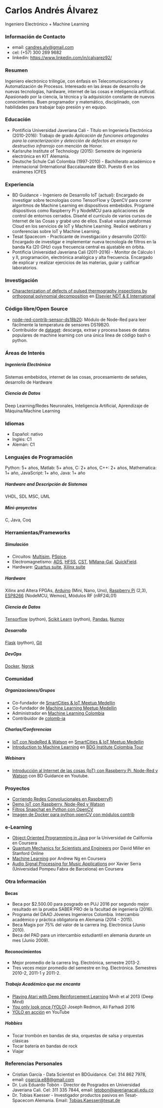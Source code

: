 # Carlos Andrés Álvarez
Ingeniero Electrónico + Machine Learning

### Información de Contacto
* email: candres.alv@gmail.com
* cel: (+57) 300 269 9682
* linkedin: https://www.linkedin.com/in/calvarez92/

### Resumen
Ingeniero electrónico trilingüe, con énfasis en Telecomunicaciones y Automatización de Procesos. Interesado en las áreas de desarrollo de nuevas tecnologías, hardware, internet de las cosas e inteligencia artificial. Apasionado por la ciencia, la técnica y la adquisición constante de nuevos conocimientos. Buen programador y matemático, disciplinado, con habilidades para trabajar bajo presión y en equipo.


### Educación
* Pontificia Universidad Javeriana Cali - Título en Ingeniería Electrónica (2010-2016): Trabajo de grado *Aplicación de funciones ortogonales para la caracterización y detección de defectos en ensayo no destructivo infrarrojo* con mención de Honor.
* Karlsruhe Institute of Technology (2015): Semestre de ingeniería electrónica en KIT Alemania.
* Deutsche Schule Cali Colombia (1997-2010) - Bachillerato académico e internacional (International Baccalaureate IBO). Puesto 6 en los exámenes ICFES


### Experiencia
  * BD Guidance - Ingeniero de Desarrollo IoT (actual): Encargado de investigar sobre tecnologías como TensorFlow y OpenCV para correr algoritmos de Machine Learning en dispositivos embebidos. Programé dispositivos como Raspberry Pi y NodeMCU para aplicaciones de control de entornos cerrados. Diseñé el currículo de varios cursos de Internet de las Cosas y grabé uno de ellos. Evalué varias plataformas Cloud en los servicios de IoT y Machine Learning. Realicé webinars y conferencias sobre IoT y Machine Learning.
* Tesat Spacecom - Practicante de investigación y desarrollo (2015): Encargado de investigar e implementar nueva tecnología de filtros en la banda Ka (20 GHz)
cuya frecuencia central es ajustable en órbita.
* Pontificia Universidad Javeriana Cali (2011-2016) - Monitor de Cálculo I y II, programación, electrónica analógica y alta frecuencia. Encargado de explicar y realizar ejercicios de las materias, guiar y calificar laboratorios.


### Investigación
* [Characterization of defects of pulsed thermography inspections by orthogonal polynomial decomposition](http://www.sciencedirect.com/science/article/pii/S0963869516301086) en [Elsevier NDT & E International](https://www.journals.elsevier.com/ndt-and-e-international/)

### Código libre/Open Source
* [node-red-contrib-sensor-ds18b20](https://flows.nodered.org/node/node-red-contrib-sensor-ds18b20): Módulo de Node-Red para leer fácilmente la temperatura de sensores DS19B20.
* Contribuidor de [dataget](https://github.com/cgarciae/dataget): descarga, extrae y procesa bases de datos populares de machine learning con una única línea de código bash o python.


### Áreas de Interés
##### Ingeniería Electrónica
Sistemas embebidos, internet de las cosas, procesamiento de señales, desarrollo de Hardware
##### Ciencia de Datos
Deep Learning/Redes Neuronales, Inteligencia Artificial, Aprendizaje de Máquina/Machine Learning

### Idiomas
* Español: nativo
* Inglés: C1
* Alemán: C1

### Lenguajes de Programación
Python: 5+ años, Matlab: 5+ años, C: 2+ años, C++: 2+ años, Mathematica: 1+ año, JavaScript: 1+ año, Java: 1+ año

##### Hardware and Descripción de Sistemas
VHDL, SDL MSC, UML

##### Mini-proyectos
C, Java, Coq


### Herramientas/Frameworks
##### Simulación
* Circuitos: [Multisim](http://www.ni.com/multisim/esa/), [PSpice](http://www.pspice.com/).
* Electromagnetismo: [ADS](http://www.keysight.com/en/pc-1297113/advanced-design-system-ads?cc=CO&lc=eng), [HFSS](http://www.ansys.com/products/electronics/ansys-hfss), [CST](https://www.cst.com/), [MMana-Gal](http://hamsoft.ca/pages/mmana-gal.php), [QuickField](http://www.quickfield.com/).
* Hardware: [Quartus suite](https://www.altera.com/downloads/download-center.html), [Xilinx suite](https://www.xilinx.com/)

##### Hardware
Xilinx and Altera FPGAs, [Arduino](https://www.arduino.cc/) (Mini, Nano, Uno), [Raspberry Pi](https://www.raspberrypi.org/) (2,3), [ESP8266](https://en.wikipedia.org/wiki/ESP8266) (NodeMCU, Wemos), Módulos RF (nRF24L01)

##### Ciencia de Datos
[Tensorflow](https://www.tensorflow.org/) (python), [Scikit Learn](http://scikit-learn.org) (python), [Pandas](http://pandas.pydata.org/), [Numpy](http://www.numpy.org/)

##### Desarrollo
[Flask](http://flask.pocoo.org/) (python), [Git](https://git-scm.com/)

##### DevOps
[Docker](https://www.docker.com/), [Ngrok](https://ngrok.com/)

### Comunidad
##### Organizaciones/Grupos
* Co-fundador de [SmartCities & IoT Meetup Medellin](https://www.meetup.com/es-ES/SmartCities-IoT-Meetup-Medellin/)
* Co-fundador de [Machine Learning Meetup Medellin](https://www.meetup.com/es-ES/ml-medellin)
* Administrador en [Machine Learning Colombia](https://www.facebook.com/groups/1766056600304468)
* Contribuidor de [colomb-ia](https://github.com/colomb-ia/mision-vision)

##### Charlas/Conferencias
* [IoT con NodeRed & Watson](https://www.meetup.com/es-ES/SmartCities-IoT-Meetup-Medellin/events/238385353/) en [SmartCities & IoT Meetup Medellin](https://www.meetup.com/es-ES/SmartCities-IoT-Meetup-Medellin/)
* [Introduction to Machine Learning](https://www.eventbrite.es/e/entradas-tour-por-colombia-internet-de-la-cosas-machine-learning-cali-36326903747) en [BDG Institute Colombia Tour](http://bdginstitute.com/tourporcolombia/)


##### Webinars
* [Introducción al Internet de las cosas (IoT) con Raspberry Pi, Node-Red y Watson](https://www.youtube.com/watch?v=PMdjfwJIE6A&t=1129s) con BD Guidance en Youtube.


### Proyectos
* [Corriendo Redes Convolucionales en RaspberryPi](https://github.com/charlielito/convnets-on-raspberry-tensorflow)
* [Demo IoT con Raspberry, Node-Red y Watson](https://github.com/charlielito/demoIoT)
* [Filtros Snapchat en Python con OpenCV](https://github.com/charlielito/snapchat-filters-opencv)
* [Imagen de Docker para python openCV con módulos contrib](https://github.com/charlielito/python-opencv-contrib)



### e-Learning
* [Object Oriented Programming in Java](https://www.coursera.org/learn/object-oriented-java) por la Universidad de California en Coursera
* [Quantum Mechanics for Scientists and Engineers](https://lagunita.stanford.edu/courses/course-v1:Engineering+QMSE01+Fall2016/about) por David Miller en Stanford Online
* [Machine Learning](https://www.coursera.org/learn/machine-learning) por Andrew Ng en Coursera
* [Audio Signal Processing for Music Applications](https://www.coursera.org/learn/audio-signal-processing) por Xavier Serra (Universidad Pompeu Fabra de Barcelona) en Coursera

### Otra Información
#### Becas
* Beca por $2.500.00 para posgrado en PUJ 2016 por segundo mejor resultado en la prueba SABER PRO de la facultad de ingeniería (2016).
* Programa del DAAD Jóvenes Ingenieros Colombia. Intercambio académico y práctica obligatoria en Alemania (2014 - 2015).
* Beca Magis por 75% del valor de la carrera Ing. Electrónica (Junio 2010).
* Beca del PAD para un intercambio estudiantil en alemania durante un mes (Junio 2009).

#### Reconocimientos
* Mejor promedio de la carrera Ing. Electrónica, semestre 2013-2.
* Tres veces mejor promedio del semestre en Ing. Electrónica. Semestres 2010-2, 2011-1 y 2011-2.

##### Trabajo Académico que me encanta
* [Playing Atari with Deep Reinforcement Learning](https://arxiv.org/pdf/1312.5602v1.pdf) Mnih et al 2013 (Deep Mind)
* [You only look once (YOLO)](https://arxiv.org/pdf/1612.08242.pdf) Joseph Redmon, Ali Farhadi 2016
* [YOLO en acción](https://www.youtube.com/watch?v=VOC3huqHrss) en YouTube

##### Hobbies
* Tocar trombón en bandas de ska, orquestas de salsa y orquestas clásicas
* Tocar batería en bandas de rock
* Viajar

### Referencias Personales
* Cristian García - Data Scientist en BDGuidance. Cel: 314 862 7978, email: cgarcia.e88@gmail.com
* Dr. Luis Eduardo Tobón - Director de Posgrados en Universidad Javeriana Cali. Cel: 311 335 7844, email: letobon@javerianacali.edu.co
* Dr. Tobias Kaesser - Investigador productos pasivos en Tesat-Spacecom Alemania. Email: Tobias.Kaesser@tesat.de

